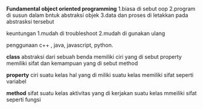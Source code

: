 **Fundamental object oriented programming**
1.biasa di sebut oop
2.program di susun dalam bntuk abstraksi objek
3.data dan proses di letakkan pada abstrasksi tersebut

keuntungan
1.mudah di troubleshoot
2.mudah di gunakan ulang

penggunaan
c++ , java, javascript, python.

**class**
abstraksi dari sebuah benda
memiliki ciri yang di sebut property
memiliki sifat dan kemampuan yang di sebut method

**property**
ciri suatu kelas
hal yang di miliki suatu kelas
memiliki sifat seperti variabel

**method**
sifat suatu kelas
aktivitas yang di kerjakan suatu kelas
mmeiliki sifat seperti fungsi